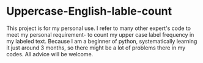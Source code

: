 # Uppercase-English-lable-count
This project is for my personal use. I refer to many other expert's code to meet my personal requirement- to count my upper case label frequency in my labeled text. Because I am a beginner of python, systematically learning it just around 3 months, so there might be a lot of problems there in my codes. All advice will be welcome.
